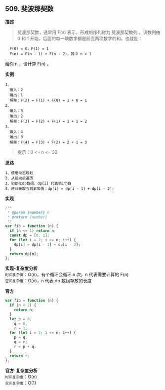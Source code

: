 ## 509. 斐波那契数

**描述**

> 斐波那契数，通常用 F(n) 表示，形成的序列称为 斐波那契数列 。该数列由 0 和 1 开始，后面的每一项数字都是前面两项数字的和。也就是：

```
  F(0) = 0，F(1) = 1
  F(n) = F(n - 1) + F(n - 2)，其中 n > 1
```

给你 n ，请计算 F(n) 。

**实例**

```
1、
  输入：2
  输出：1
  解释：F(2) = F(1) + F(0) = 1 + 0 = 1
2、
  输入：3
  输出：2
  解释：F(3) = F(2) + F(1) = 1 + 1 = 2
3、
  输入：4
  输出：3
  解释：F(4) = F(3) + F(2) = 2 + 1 = 3
```

> 提示：0 <= n <= 30

**思路**

```
1、使用动态规划
2、从前向后遍历
3、初始化dp数组，dp[i] 代表第i个数
4、递归获取当前累加值：dp[i] = dp[i - 1] + dp[i - 2];
```

**实现**

```js
/**
 * @param {number} n
 * @return {number}
 */
var fib = function (n) {
  if (n <= 1) return n;
  const dp = [0, 1];
  for (let i = 2; i <= n; i++) {
    dp[i] = dp[i - 1] + dp[i - 2];
  }
  return dp[n];
};
```

**实现-复杂度分析**  
`时间复杂度`：O(n)，有个循环会循环 n 次，n 代表需要计算的 F(n)  
`空间复杂度`：O(n)，n 代表 dp 数组存放的长度

**官方**

```js
var fib = function (n) {
  if (n < 2) {
    return n;
  }
  let p = 0,
    q = 0,
    r = 1;
  for (let i = 2; i <= n; i++) {
    p = q;
    q = r;
    r = p + q;
  }
  return r;
};
```

**官方-复杂度分析**  
`时间复杂度`：O(n)  
`空间复杂度`：O(1)
